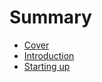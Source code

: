 # Summary

* [Cover](README.md)
* [Introduction](.Introduction/README.md)
* [Starting up](starting-up.md)

